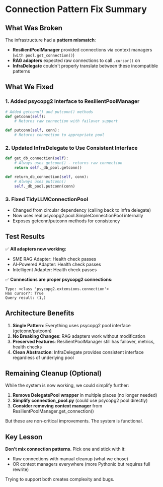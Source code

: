 # Connection Pattern Fix Summary

## What Was Broken

The infrastructure had a **pattern mismatch**:
- **ResilientPoolManager** provided connections via context managers (`with pool.get_connection()`)
- **RAG adapters** expected raw connections to call `.cursor()` on
- **InfraDelegate** couldn't properly translate between these incompatible patterns

## What We Fixed

### 1. Added psycopg2 Interface to ResilientPoolManager
```python
# Added getconn() and putconn() methods
def getconn(self):
    # Returns raw connection with failover support

def putconn(self, conn):
    # Returns connection to appropriate pool
```

### 2. Updated InfraDelegate to Use Consistent Interface
```python
def get_db_connection(self):
    # Always uses getconn() - returns raw connection
    return self._db_pool.getconn()

def return_db_connection(self, conn):
    # Always uses putconn()
    self._db_pool.putconn(conn)
```

### 3. Fixed TidyLLMConnectionPool
- Changed from circular dependency (calling back to infra delegate)
- Now uses real psycopg2.pool.SimpleConnectionPool internally
- Exposes getconn/putconn methods for consistency

## Test Results

✅ **All adapters now working:**
- SME RAG Adapter: Health check passes
- AI-Powered Adapter: Health check passes
- Intelligent Adapter: Health check passes

✅ **Connections are proper psycopg2 connections:**
```
Type: <class 'psycopg2.extensions.connection'>
Has cursor?: True
Query result: (1,)
```

## Architecture Benefits

1. **Single Pattern**: Everything uses psycopg2 pool interface (getconn/putconn)
2. **No Breaking Changes**: RAG adapters work without modification
3. **Preserved Features**: ResilientPoolManager still has failover, metrics, health checks
4. **Clean Abstraction**: InfraDelegate provides consistent interface regardless of underlying pool

## Remaining Cleanup (Optional)

While the system is now working, we could simplify further:

1. **Remove DelegatePool wrapper** in multiple places (no longer needed)
2. **Simplify connection_pool.py** (could use psycopg2 pool directly)
3. **Consider removing context manager** from ResilientPoolManager.get_connection()

But these are non-critical improvements. The system is functional.

## Key Lesson

**Don't mix connection patterns**. Pick one and stick with it:
- Raw connections with manual cleanup (what we chose)
- OR context managers everywhere (more Pythonic but requires full rewrite)

Trying to support both creates complexity and bugs.